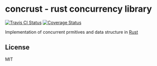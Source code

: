 # concrust - rust concurrency library
[![Travis CI Status](https://travis-ci.org/Alex-Diez/concrust.svg?branch=master)](https://travis-ci.org/Alex-Diez/concrust)
[![Coverage Status](https://coveralls.io/repos/github/Alex-Diez/concrust/badge.svg?branch=master)](https://coveralls.io/github/Alex-Diez/concrust?branch=master)

Implementation of concurrent prmitives and data structure in [Rust](https://www.rust-lang.org/)

## License
MIT
